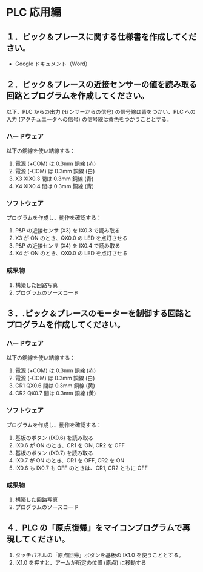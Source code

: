 # PLC 応用編

## １．ピック＆プレースに関する仕様書を作成してください。

- Google ドキュメント（Word）

## ２．ピック＆プレースの近接センサーの値を読み取る回路とプログラムを作成してください。

以下、PLC からの出力 (センサーからの信号) の信号線は青をつかい、PLC への入力 (アクチュエータへの信号) の信号線は黄色をつかうこととする。

### ハードウェア

以下の銅線を使い結線する：

1. 電源 (+COM) は 0.3mm 銅線 (赤)
2. 電源 (-COM) は 0.3mm 銅線 (白)
3. X3 XIX0.3 間は 0.3mm 銅線 (青) 
4. X4 XIX0.4 間は 0.3mm 銅線 (青)

### ソフトウェア

プログラムを作成し、動作を確認する：

1. P&P の近接センサ (X3) を IX0.3 で読み取る
2. X3 が ON のとき、QX0.0 の LED を点灯させる
3. P&P の近接センサ (X4) を IX0.4 で読み取る
4. X4 が ON のとき、QX0.0 の LED を点灯させる

### 成果物

1. 構築した回路写真
2. プログラムのソースコード

## ３．.ピック＆プレースのモーターを制御する回路とプログラムを作成してください。

### ハードウェア

以下の銅線を使い結線する：

1. 電源 (+COM) は 0.3mm 銅線 (赤)
2. 電源 (-COM) は 0.3mm 銅線 (白)
3. CR1 QX0.6 間は 0.3mm 銅線 (黄) 
4. CR2 QX0.7 間は 0.3mm 銅線 (黄)

### ソフトウェア

プログラムを作成し、動作を確認する：

1. 基板のボタン (IX0.6) を読み取る
2. IX0.6 が ON のとき、CR1 を ON, CR2 を OFF
3. 基板のボタン (IX0.7) を読み取る
4. IX0.7 が ON のとき、CR1 を OFF, CR2 を ON
5. IX0.6 も IX0.7 も OFF のときは、CR1, CR2 ともに OFF

### 成果物

1. 構築した回路写真
2. プログラムのソースコード

## ４．PLC の「原点復帰」をマイコンプログラムで再現してください。

1. タッチパネルの「原点回帰」ボタンを基板の IX1.0 を使うこととする。
2. IX1.0 を押すと、アームが所定の位置 (原点) に移動する
